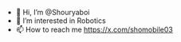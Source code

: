 - 👋 Hi, I’m @Shouryaboi
- 👀 I’m interested in Robotics
- 📫 How to reach me https://x.com/shomobile03

<!---
Shouryaboi/Shouryaboi is a ✨ special ✨ repository because its `README.md` (this file) appears on your GitHub profile.
You can click the Preview link to take a look at your changes.
--->
